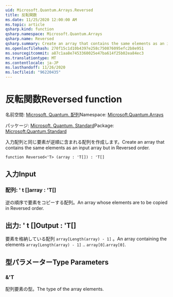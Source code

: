 ```yaml
---
uid: Microsoft.Quantum.Arrays.Reversed
title: 反転関数
ms.date: 11/25/2020 12:00:00 AM
ms.topic: article
qsharp.kind: function
qsharp.namespace: Microsoft.Quantum.Arrays
qsharp.name: Reversed
qsharp.summary: Create an array that contains the same elements as an input array but in Reversed order.
ms.openlocfilehash: 270f15c1d10b4397e258c750876095efc2b8e951
ms.sourcegitcommit: a87c1aa8e7453360025e47ba614f25b02ea84ec3
ms.translationtype: MT
ms.contentlocale: ja-JP
ms.lasthandoff: 11/26/2020
ms.locfileid: "96220435"
---
```

# <a name="reversed-function"></a><span data-ttu-id="db0f0-102">反転関数</span><span class="sxs-lookup"><span data-stu-id="db0f0-102">Reversed function</span></span>

<span data-ttu-id="db0f0-103">名前空間: [Microsoft. Quantum. 配列](xref:Microsoft.Quantum.Arrays)</span><span class="sxs-lookup"><span data-stu-id="db0f0-103">Namespace: [Microsoft.Quantum.Arrays](xref:Microsoft.Quantum.Arrays)</span></span>

<span data-ttu-id="db0f0-104">パッケージ: [Microsoft. Quantum. Standard](https://nuget.org/packages/Microsoft.Quantum.Standard)</span><span class="sxs-lookup"><span data-stu-id="db0f0-104">Package: [Microsoft.Quantum.Standard](https://nuget.org/packages/Microsoft.Quantum.Standard)</span></span>


<span data-ttu-id="db0f0-105">入力配列と同じ要素が逆順に含まれる配列を作成します。</span><span class="sxs-lookup"><span data-stu-id="db0f0-105">Create an array that contains the same elements as an input array but in Reversed order.</span></span>

```qsharp
function Reversed<'T> (array : 'T[]) : 'T[]
```


## <a name="input"></a><span data-ttu-id="db0f0-106">入力</span><span class="sxs-lookup"><span data-stu-id="db0f0-106">Input</span></span>

### <a name="array--t"></a><span data-ttu-id="db0f0-107">配列: ' t []</span><span class="sxs-lookup"><span data-stu-id="db0f0-107">array : 'T[]</span></span>

<span data-ttu-id="db0f0-108">逆の順序で要素をコピーする配列。</span><span class="sxs-lookup"><span data-stu-id="db0f0-108">An array whose elements are to be copied in Reversed order.</span></span>



## <a name="output--t"></a><span data-ttu-id="db0f0-109">出力: ' t []</span><span class="sxs-lookup"><span data-stu-id="db0f0-109">Output : 'T[]</span></span>

<span data-ttu-id="db0f0-110">要素を格納している配列 `array[Length(array) - 1]` 。</span><span class="sxs-lookup"><span data-stu-id="db0f0-110">An array containing the elements `array[Length(array) - 1]` ..</span></span> <span data-ttu-id="db0f0-111">`array[0]`.</span><span class="sxs-lookup"><span data-stu-id="db0f0-111">`array[0]`.</span></span>

## <a name="type-parameters"></a><span data-ttu-id="db0f0-112">型パラメーター</span><span class="sxs-lookup"><span data-stu-id="db0f0-112">Type Parameters</span></span>

### <a name="t"></a><span data-ttu-id="db0f0-113">&</span><span class="sxs-lookup"><span data-stu-id="db0f0-113">'T</span></span>

<span data-ttu-id="db0f0-114">配列要素の型。</span><span class="sxs-lookup"><span data-stu-id="db0f0-114">The type of the array elements.</span></span>